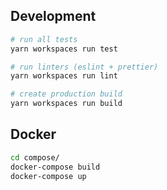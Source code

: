 ## Development

```bash
# run all tests
yarn workspaces run test

# run linters (eslint + prettier)
yarn workspaces run lint

# create production build
yarn workspaces run build

```

## Docker

```bash
cd compose/
docker-compose build
docker-compose up
```
